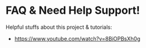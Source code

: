 # FAQ & Need Help Support!

Helpful stuffs about this project & tutorials:

* https://www.youtube.com/watch?v=8BiOPBsXh0g
